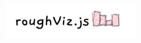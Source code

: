 <img src="https://raw.githubusercontent.com/jwilber/random_data/master/roughViz_Title.png" width="350" alt="roughViz.js"><br>
